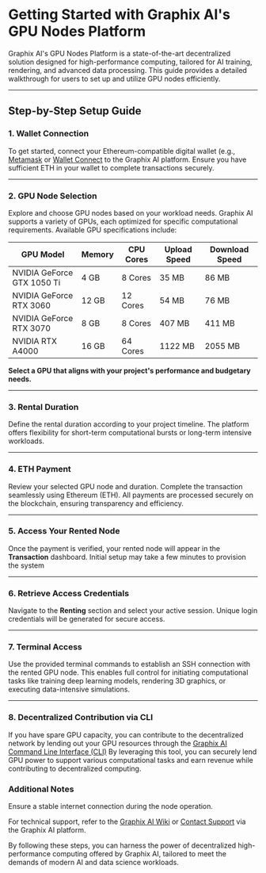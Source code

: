 # Getting Started with Graphix AI's GPU Nodes Platform

Graphix AI's GPU Nodes Platform is a state-of-the-art decentralized solution designed for high-performance computing, tailored for AI training, rendering, and advanced data processing. This guide provides a detailed walkthrough for users to set up and utilize GPU nodes efficiently.

---

## Step-by-Step Setup Guide

### 1. Wallet Connection
To get started, connect your Ethereum-compatible digital wallet (e.g., <a href="https://metamask.io/" target="_blank">Metamask</a> or <a href="https://walletconnect.network/" target="_blank">Wallet Connect</a> to the Graphix AI platform. Ensure you have sufficient ETH in your wallet to complete transactions securely.

---

### 2. GPU Node Selection
Explore and choose GPU nodes based on your workload needs. Graphix AI supports a variety of GPUs, each optimized for specific computational requirements. Available GPU specifications include:

| GPU Model                | Memory | CPU Cores | Upload Speed | Download Speed |
|--------------------------|--------|-----------|--------------|----------------|
| NVIDIA GeForce GTX 1050 Ti | 4 GB  | 8 Cores   | 35 MB        | 86 MB          |
| NVIDIA GeForce RTX 3060   | 12 GB | 12 Cores  | 54 MB        | 76 MB          |
| NVIDIA GeForce RTX 3070   | 8 GB  | 8 Cores   | 407 MB       | 411 MB         |
| NVIDIA RTX A4000          | 16 GB | 64 Cores  | 1122 MB      | 2055 MB        |

**Select a GPU that aligns with your project's performance and budgetary needs.**

---

### 3. Rental Duration
Define the rental duration according to your project timeline. The platform offers flexibility for short-term computational bursts or long-term intensive workloads.

---

### 4. ETH Payment
Review your selected GPU node and duration. Complete the transaction seamlessly using Ethereum (ETH). All payments are processed securely on the blockchain, ensuring transparency and efficiency.

---

### 5. Access Your Rented Node
Once the payment is verified, your rented node will appear in the **Transaction** dashboard. Initial setup may take a few minutes to provision the system

---

### 6. Retrieve Access Credentials
Navigate to the **Renting** section and select your active session. Unique login credentials will be generated for secure access.

---

### 7. Terminal Access
Use the provided terminal commands to establish an SSH connection with the rented GPU node. This enables full control for initiating computational tasks like training deep learning models, rendering 3D graphics, or executing data-intensive simulations.

---

### 8. Decentralized Contribution via CLI
If you have spare GPU capacity, you can contribute to the decentralized network by lending out your GPU resources through the <a href="https://github.com/" target="_blank">Graphix AI Command Line Interface (CLI)</a> By leveraging this tool, you can securely lend GPU power to support various computational tasks and earn revenue while contributing to decentralized computing.

### Additional Notes
Ensure a stable internet connection during the node operation.

For technical support, refer to the <a href="https://graphix.gitbook.io/" target="_blank">Graphix AI Wiki</a> or <a href="mailto:contactsupport@graphix-ai.io">Contact Support</a> via the Graphix AI platform.

By following these steps, you can harness the power of decentralized high-performance computing offered by Graphix AI, tailored to meet the demands of modern AI and data science workloads.
